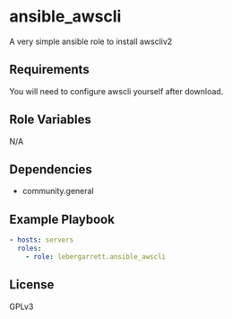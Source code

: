 ansible_awscli
=========

A very simple ansible role to install awscliv2

Requirements
------------

You will need to configure awscli yourself after download.

Role Variables
--------------

N/A

Dependencies
------------

- community.general

Example Playbook
----------------

```yml
- hosts: servers
  roles:
    - role: lebergarrett.ansible_awscli
```
License
-------

GPLv3
